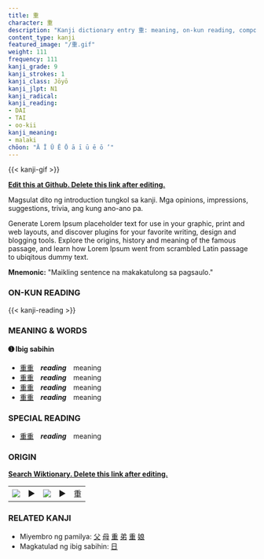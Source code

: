 ```yaml
---
title: 重
character: 重
description: "Kanji dictionary entry 重: meaning, on-kun reading, compounds, origin, related kanji"
content_type: kanji
featured_image: "/重.gif"
weight: 111
frequency: 111
kanji_grade: 9
kanji_strokes: 1
kanji_class: Jōyō
kanji_jlpt: N1
kanji_radical: 
kanji_reading: 
- DAI
- TAI
- oo-kii
kanji_meaning:
- malaki
chōon: "Ā Ī Ū Ē Ō ā ī ū ē ō ’"
---
```

[//]: # (Don't edit the line below. Kanji animated GIF code is automatically generated.)
{{< kanji-gif >}}

[//]: # (Edit below this line.)

**[Edit this at Github. Delete this link after editing.](https://github.com/tim0g/tim/tree/main/content/kanji/重/index.md)**

Magsulat dito ng introduction tungkol sa kanji. Mga opinions, impressions, suggestions, trivia, ang kung ano-ano pa.

Generate Lorem Ipsum placeholder text for use in your graphic, print and web layouts, and discover plugins for your favorite writing, design and blogging tools. Explore the origins, history and meaning of the famous passage, and learn how Lorem Ipsum went from scrambled Latin passage to ubiqitous dummy text.
 
**Mnemonic:** "Maikling sentence na makakatulong sa pagsaulo."

### ON-KUN READING

[//]: # (Don't edit the line below. ON-KUN READING code is automatically generated.)
{{< kanji-reading >}}

### MEANING & WORDS

#### ➊ **Ibig sabihin**
  - [重](../重)[重](../重)　***reading***　meaning
  - [重](../重)[重](../重)　***reading***　meaning
  - [重](../重)[重](../重)　***reading***　meaning
  - [重](../重)[重](../重)　***reading***　meaning

### SPECIAL READING
  - [重](../重)[重](../重)　***reading***　meaning

### ORIGIN

**[Search Wiktionary. Delete this link after editing.](https://wiktionary.org/wiki/重)**
<table class="kanji-table"><tr><td>
<img src="60px-重-bronze.svg.png">
</td><td>▶</td><td>
<img src="60px-重-oracle.svg.png">
</td><td>▶</td>
<td class="kanji-origin">重</td>
</tr></table>

### RELATED KANJI
- Miyembro ng pamilya: [父](../父) [母](../母) [重](../重) [弟](../弟) [重](../重) [娘](../娘)
- Magkatulad ng ibig sabihin: [日](../日)
